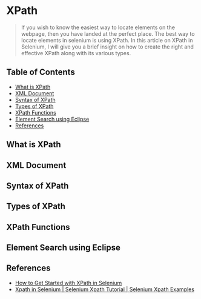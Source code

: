 # XPath

> If you wish to know the easiest way to locate elements on the webpage,
> then you have landed at the perfect place.
> The best way to locate elements in selenium is using XPath.
> In this article on XPath in Selenium,
> I will give you a brief insight on
> how to create the right and effective XPath along with its various types.

## Table of Contents

<!-- START doctoc generated TOC please keep comment here to allow auto update -->
<!-- DON'T EDIT THIS SECTION, INSTEAD RE-RUN doctoc TO UPDATE -->

- [What is XPath](#what-is-xpath)
- [XML Document](#xml-document)
- [Syntax of XPath](#syntax-of-xpath)
- [Types of XPath](#types-of-xpath)
- [XPath Functions](#xpath-functions)
- [Element Search using Eclipse](#element-search-using-eclipse)
- [References](#references)

<!-- END doctoc generated TOC please keep comment here to allow auto update -->

## What is XPath

## XML Document

## Syntax of XPath

## Types of XPath

## XPath Functions

## Element Search using Eclipse

## References

- [How to Get Started with XPath in Selenium](https://www.edureka.co/blog/xpath-in-selenium)
- [Xpath in Selenium | Selenium Xpath Tutorial | Selenium Xpath Examples](https://www.youtube.com/watch?v=9-iVt0MIqNY)

